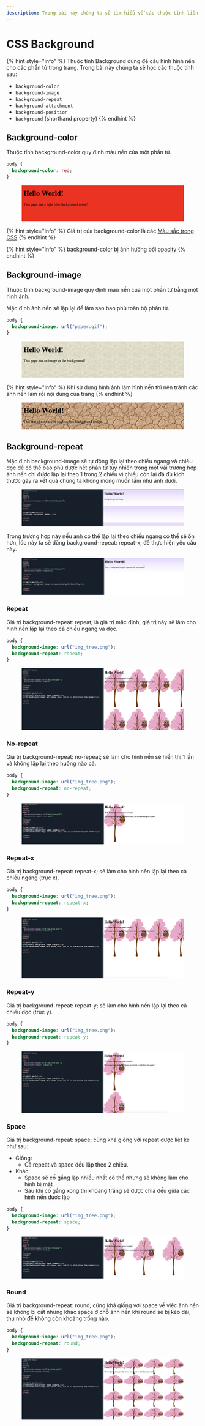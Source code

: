 ```yaml
---
description: Trong bài này chúng ta sẽ tìm hiểu về các thuộc tính liên quan đến background
---
```


# CSS Background

{% hint style="info" %}
Thuộc tính Background dùng để cấu hình hình nền cho các phần tử trong trang. Trong bài này chúng ta sẽ học các thuộc tính sau:

* `background-color`
* `background-image`
* `background-repeat`
* `background-attachment`
* `background-position`
* `background` (shorthand property)
{% endhint %}

## Background-color

Thuộc tính background-color quy định màu nền của một phần tử.

```css
body {
  background-color: red;
}
```

<figure><img src="../.gitbook/assets/image (7).png" alt=""><figcaption></figcaption></figure>

{% hint style="info" %}
Giá trị của background-color là các [Màu sắc trong CSS](mau-sac-trong-css.md)
{% endhint %}

{% hint style="info" %}
background-color bị ảnh hưởng bởi [opacity](https://app.gitbook.com/s/-MC5-BglfKHq4hM84twh/\~/changes/PH4IuTiLOf69YLLByT9o/css/css-opacity)
{% endhint %}

## Background-image

Thuộc tính background-image quy định màu nền của một phần tử bằng một hình ảnh.

Mặc định ảnh nền sẽ lặp lại để làm sao bao phủ toàn bộ phần tử.

```css
body {
  background-image: url("paper.gif");
}
```

<figure><img src="../.gitbook/assets/image (11).png" alt=""><figcaption></figcaption></figure>

{% hint style="info" %}
Khi sử dụng hình ảnh làm hình nền thì nên tránh các ảnh nền làm rối nội dung của trang
{% endhint %}

<figure><img src="../.gitbook/assets/image (2).png" alt=""><figcaption></figcaption></figure>

## Background-repeat

Mặc định background-image sẽ tự động lặp lại theo chiều ngang và chiều dọc để có thể bao phủ được hết phần tử tuy nhiên trong một vài trường hợp ảnh nền chỉ được lặp lại theo 1 trong 2 chiều vì chiều còn lại đã đủ kích thước gây ra kết quả chúng ta không mong muốn lắm như ảnh dưới.

<figure><img src="../.gitbook/assets/image (3).png" alt=""><figcaption></figcaption></figure>

Trong trường hợp này nếu ảnh có thể lặp lại theo chiều ngang có thể sẽ ổn hơn, lúc này ta sẽ dùng background-repeat: repeat-x; để thực hiện yêu cầu này.

<figure><img src="../.gitbook/assets/image (1).png" alt=""><figcaption></figcaption></figure>

### Repeat

Giá trị background-repeat: repeat; là giá trị mặc định, giá trị này sẽ làm cho hình nền lặp lại theo cả chiều ngang và dọc.

```css
body {
  background-image: url("img_tree.png");
  background-repeat: repeat;
}
```

<figure><img src="../.gitbook/assets/image (14).png" alt=""><figcaption></figcaption></figure>

### No-repeat

Giá trị background-repeat: no-repeat; sẽ làm cho hình nền sẽ hiển thị 1 lần và không lặp lại theo huống nào cả.

```css
body {
  background-image: url("img_tree.png");
  background-repeat: no-repeat;
}
```

<figure><img src="../.gitbook/assets/image (12).png" alt=""><figcaption></figcaption></figure>

### Repeat-x

Giá trị background-repeat: repeat-x; sẽ làm cho hình nền lặp lại theo cả chiều ngang (trục x).

```css
body {
  background-image: url("img_tree.png");
  background-repeat: repeat-x;
}
```

<figure><img src="../.gitbook/assets/image (9).png" alt=""><figcaption></figcaption></figure>

### Repeat-y

Giá trị background-repeat: repeat-y;  sẽ làm cho hình nền lặp lại theo cả chiều dọc (trục y).

```css
body {
  background-image: url("img_tree.png");
  background-repeat: repeat-y;
}
```

<figure><img src="../.gitbook/assets/image (10).png" alt=""><figcaption></figcaption></figure>

### Space

Giá trị background-repeat: space;  cũng khá giống với repeat được liệt kê như sau:

* Giống:
  * Cả repeat và space đều lặp theo 2 chiều.
* Khác:
  * Space sẽ cố gắng lặp nhiều nhất có thể nhưng sẽ không làm cho hình bị mất&#x20;
  * Sau khi cố gắng xong thì khoảng trắng sẽ được chia đều giữa các hình nền được lặp

```css
body {
  background-image: url("img_tree.png");
  background-repeat: space;
}
```

<figure><img src="../.gitbook/assets/image (5).png" alt=""><figcaption></figcaption></figure>

### Round

Giá trị background-repeat: round;  cũng khá giống với space về việc ảnh nền sẽ không bị cắt nhưng khác space ở chỗ ảnh nền khi round sẽ bị kéo dài, thu nhỏ để không còn khoảng trống nào.

```css
body {
  background-image: url("img_tree.png");
  background-repeat: round;
}
```

<figure><img src="../.gitbook/assets/image.png" alt=""><figcaption></figcaption></figure>

